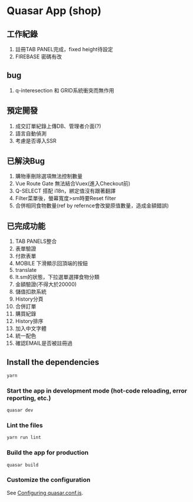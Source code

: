 # Quasar App (shop)

## 工作紀錄
1. 註冊TAB PANEL完成，fixed height待設定
2. FIREBASE 密碼有改

## bug
1. q-interesection 和 GRID系統衝突而無作用

## 預定開發
1. 成交訂單紀錄上傳DB、管理者介面(?)
2. 語言自動偵測
3. 考慮是否導入SSR

## 已解決Bug
1. 購物車刪除選項無法控制數量
2. Vue Route Gate 無法結合Vuex(進入Checkout前)
3. Q-SELECT 搭配 i18n，綁定值沒有跟著翻譯
4. Filter菜單後，螢幕寬度>sm時要Reset filter
5. 合併相同食物數量(ref by refernce會改變原值數量，造成金額錯誤)

## 已完成功能
1.  TAB PANELS整合
2.  表單驗證
3.  付款表單
4.  MOBILE 下滑顯示回頂端的按鈕
5.  translate
6.  lt.sm的狀態，下拉選單選擇食物分類
7.  金額驗證(不得大於20000)
8.  儲值扣款系統
9.  History分頁
10. 合併訂單
11. 購買紀錄
12. History排序
13. 加入中文字體
14. 統一配色
15. 確認EMAIL是否被註冊過

## Install the dependencies
```bash
yarn
```

### Start the app in development mode (hot-code reloading, error reporting, etc.)
```bash
quasar dev
```

### Lint the files
```bash
yarn run lint
```

### Build the app for production
```bash
quasar build
```

### Customize the configuration
See [Configuring quasar.conf.js](https://quasar.dev/quasar-cli/quasar-conf-js).
